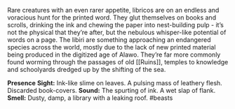 Rare creatures with an even rarer appetite, libricos are on an endless and voracious hunt for the printed word. They glut themselves on books and scrolls, drinking the ink and chewing the paper into nest-building pulp - it’s not the physical that they’re after, but
the nebulous whisper-like potential of words on a page. The libiri are something approaching an endangered species across the world, mostly due to the lack of new printed material being produced in the digitized age of Alawo. They’re far more commonly found worming through the passages of old [[Ruins]], temples to knowledge and schoolyards dredged up by the shifting of the sea.

**Presence**
**Sight:** Ink-like slime on leaves. A pulsing mass of
leathery flesh. Discarded book-covers.
**Sound:** The spurting of ink. A wet slap of flank.
**Smell:** Dusty, damp, a library with a leaking roof.
#beasts 